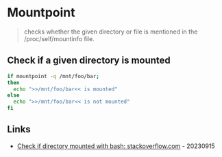 # Mountpoint

> checks whether the given directory or file is mentioned in the /proc/self/mountinfo file.

## Check if a given directory is mounted

```bash
if mountpoint -q /mnt/foo/bar;
then
  echo ">>/mnt/foo/bar<< is mounted"
else
  echo ">>/mnt/foo/bar<< is not mounted"
fi
```

## Links

* [Check if directory mounted with bash: stackoverflow.com](https://stackoverflow.com/a/46025626) - 20230915
